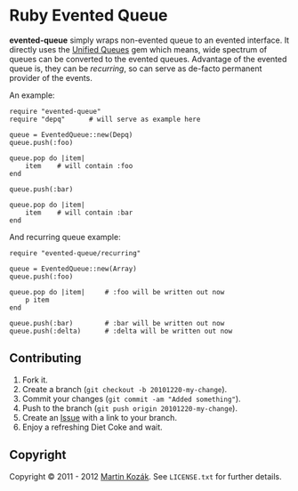 Ruby Evented Queue
==================

**evented-queue** simply wraps non-evented queue to an evented 
interface. It directly uses the [Unified Queues][1] gem which means, 
wide spectrum of queues can be converted to the evented queues. 
Advantage of the evented queue is, they can be *recurring*, so 
can serve as de-facto permanent provider of the events.

An example:

    require "evented-queue"
    require "depq"      # will serve as example here
    
    queue = EventedQueue::new(Depq)
    queue.push(:foo)
    
    queue.pop do |item|
        item    # will contain :foo
    end
    
    queue.push(:bar)
    
    queue.pop do |item|
        item    # will contain :bar
    end 

    
And recurring queue example:

    require "evented-queue/recurring"
    
    queue = EventedQueue::new(Array)
    queue.push(:foo)
    
    queue.pop do |item|     # :foo will be written out now
        p item
    end
    
    queue.push(:bar)        # :bar will be written out now
    queue.push(:delta)      # :delta will be written out now


Contributing
------------

1. Fork it.
2. Create a branch (`git checkout -b 20101220-my-change`).
3. Commit your changes (`git commit -am "Added something"`).
4. Push to the branch (`git push origin 20101220-my-change`).
5. Create an [Issue][9] with a link to your branch.
6. Enjoy a refreshing Diet Coke and wait.


Copyright
---------

Copyright &copy; 2011 - 2012 [Martin Kozák][10]. See `LICENSE.txt` for
further details.

[1]: http://github.com/martinkozak/unified-queues
[9]: http://github.com/martinkozak/evented-queue/issues
[10]: http://www.martinkozak.net/

